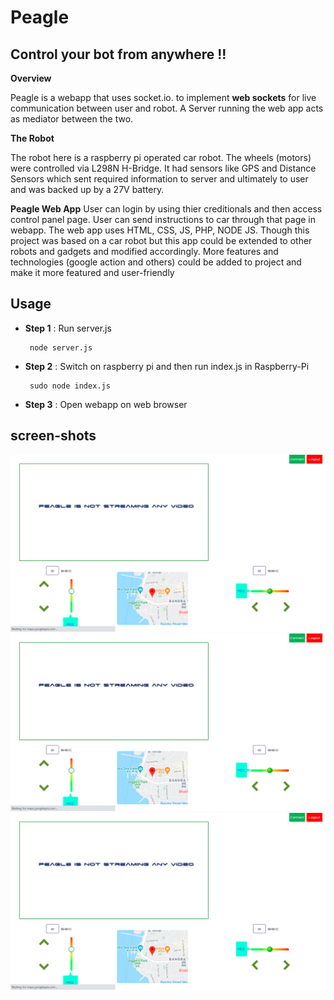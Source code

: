 # **Peagle** 
## Control your bot from anywhere !!

**Overview**

Peagle is a webapp that uses socket.io. to implement **web sockets** for live communication between user and robot. A Server running the web app acts as mediator between the two. 

**The Robot**

The robot here is a raspberry pi operated car robot. The wheels (motors) were controlled via L298N H-Bridge. It had sensors like GPS and Distance Sensors which sent required information to server and ultimately to user and was backed up by a 27V battery. 

**Peagle Web App**
User can login by using thier creditionals and then access control panel page. User can send instructions to car through that page in webapp. The web app uses HTML, CSS, JS, PHP, NODE JS. Though this project was based on a car robot but this app could be extended to other robots and gadgets and modified accordingly. More features and technologies (google action and others) could be added to project and make it more featured and user-friendly

## Usage
- **Step 1** : Run server.js


  ```
   node server.js
  ```
- **Step 2** : Switch on  raspberry pi  and then
    run index.js in Raspberry-Pi 
    ```
     sudo node index.js
    ```
 - **Step 3** : Open webapp on web browser 

## **screen-shots**

![control panel](./style/screen-shots/control.png)
![control panel](./style/screen-shots/control.png)
![control panel](./style/screen-shots/control.png)